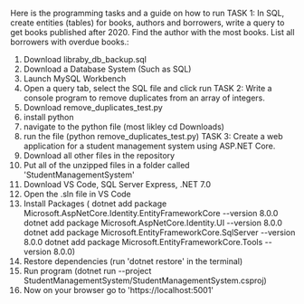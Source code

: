 Here is the programming tasks and a guide on how to run
TASK 1: In SQL, create entities (tables) for books, authors and borrowers, write a query to get books published after 2020. Find the author with the most books. List all borrowers with overdue books.:
1) Download libraby_db_backup.sql
2) Download a Database System (Such as SQL)
3) Launch MySQL Workbench
4) Open a query tab, select the SQL file and click run
TASK 2: Write a console program to remove duplicates from an array of integers.
1) Download remove_duplicates_test.py
2) install python
3) navigate to the python file (most likley cd Downloads)
4) run the file (python remove_duplicates_test.py)
TASK 3: Create a web application for a student management system using ASP.NET Core.
1) Download all other files in the repository
2) Put all of the unzipped files in a folder called 'StudentManagementSystem'
3) Download VS Code, SQL Server Express, .NET 7.0
4) Open the .sln file in VS Code
5) Install Packages (
dotnet add package Microsoft.AspNetCore.Identity.EntityFrameworkCore --version 8.0.0
dotnet add package Microsoft.AspNetCore.Identity.UI --version 8.0.0
dotnet add package Microsoft.EntityFrameworkCore.SqlServer --version 8.0.0
dotnet add package Microsoft.EntityFrameworkCore.Tools --version 8.0.0)
6) Restore dependencies (run 'dotnet restore' in the terminal)
7) Run program (dotnet run --project StudentManagementSystem/StudentManagementSystem.csproj)
8) Now on your browser go to 'https://localhost:5001'
